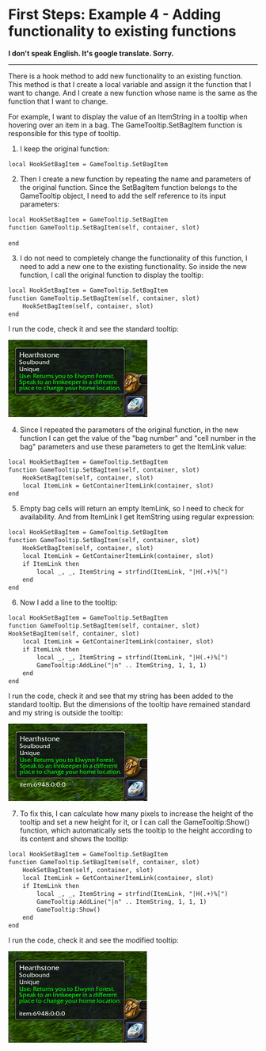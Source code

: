 # First Steps: Example 4 - Adding functionality to existing functions

**I don't speak English. It's google translate. Sorry.**

---

There is a hook method to add new functionality to an existing function. This method is that I create a local variable and assign it the function that I want to change. And I create a new function whose name is the same as the function that I want to change.

For example, I want to display the value of an ItemString in a tooltip when hovering over an item in a bag. The GameTooltip.SetBagItem function is responsible for this type of tooltip.

1. I keep the original function:
```
local HookSetBagItem = GameTooltip.SetBagItem
```

2. Then I create a new function by repeating the name and parameters of the original function. Since the SetBagItem function belongs to the GameTooltip object, I need to add the self reference to its input parameters:
```
local HookSetBagItem = GameTooltip.SetBagItem
function GameTooltip.SetBagItem(self, container, slot)

end
```

3. I do not need to completely change the functionality of this function, I need to add a new one to the existing functionality. So inside the new function, I call the original function to display the tooltip:
```
local HookSetBagItem = GameTooltip.SetBagItem
function GameTooltip.SetBagItem(self, container, slot)
    HookSetBagItem(self, container, slot)
end
```
I run the code, check it and see the standard tooltip:

![Image-1](img/01.png)

4. Since I repeated the parameters of the original function, in the new function I can get the value of the "bag number" and "cell number in the bag" parameters and use these parameters to get the ItemLink value:
```
local HookSetBagItem = GameTooltip.SetBagItem
function GameTooltip.SetBagItem(self, container, slot)
    HookSetBagItem(self, container, slot)
    local ItemLink = GetContainerItemLink(container, slot)
end
```

5. Empty bag cells will return an empty ItemLink, so I need to check for availability. And from ItemLink I get ItemString using regular expression:
```
local HookSetBagItem = GameTooltip.SetBagItem
function GameTooltip.SetBagItem(self, container, slot)
    HookSetBagItem(self, container, slot)
    local ItemLink = GetContainerItemLink(container, slot)
    if ItemLink then
        local _, _, ItemString = strfind(ItemLink, "|H(.+)%[")
    end
end
```

6. Now I add a line to the tooltip:
```
local HookSetBagItem = GameTooltip.SetBagItem
function GameTooltip.SetBagItem(self, container, slot)
HookSetBagItem(self, container, slot)
    local ItemLink = GetContainerItemLink(container, slot)
    if ItemLink then
        local _, _, ItemString = strfind(ItemLink, "|H(.+)%[")
        GameTooltip:AddLine("|n" .. ItemString, 1, 1, 1)
    end
end
```
I run the code, check it and see that my string has been added to the standard tooltip. But the dimensions of the tooltip have remained standard and my string is outside the tooltip:

![Image-2](img/02.png)

7. To fix this, I can calculate how many pixels to increase the height of the tooltip and set a new height for it, or I can call the GameTooltip:Show() function, which automatically sets the tooltip to the height according to its content  and shows the tooltip:
```
local HookSetBagItem = GameTooltip.SetBagItem
function GameTooltip.SetBagItem(self, container, slot)
    HookSetBagItem(self, container, slot)
    local ItemLink = GetContainerItemLink(container, slot)
    if ItemLink then
        local _, _, ItemString = strfind(ItemLink, "|H(.+)%[")
        GameTooltip:AddLine("|n" .. ItemString, 1, 1, 1)
        GameTooltip:Show()
    end
end
```

I run the code, check it and see the modified tooltip:

![Image-3](img/03.png)
